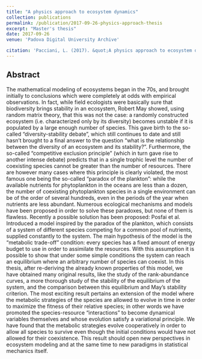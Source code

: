 ```yaml
---
title: "A physics approach to ecosystem dynamics"
collection: publications
permalink: /publication/2017-09-26-physics-approach-thesis
excerpt: "Master's thesis"
date: 2017-09-26
venue: 'Padova Digital University Archive'

citation: 'Pacciani, L. (2017). &quot;A physics approach to ecosystem dynamics&quot; <i>Padova Digital University Archive</i>.'
---
```

<!--paperurl:'http://tesi.cab.unipd.it/57004/'-->

## Abstract
The mathematical modeling of ecosystems began in the 70s, and brought initially to conclusions which were completely at odds with empirical observations. In fact, while field ecologists were basically sure that biodiversity brings stability in an ecosystem, Robert May showed, using random matrix theory, that this was not the case: a randomly constructed ecosystem (i.e. characterized only by its diversity) becomes unstable if it is populated by a large enough number of species. This gave birth to the so-called “diversity-stability debate”, which still continues to date and still hasn’t brought to a final answer to the question “what is the relationship between the diversity of an ecosystem and its stability?”. Furthermore, the so-called “competitive exclusion principle” (which in turn gave rise to another intense debate) predicts that in a single trophic level the number of coexisting species cannot be greater than the number of resources. There are however many cases where this principle is clearly violated, the most famous one being the so-called “paradox of the plankton”: while the available nutrients for phytoplankton in the oceans are less than a dozen, the number of coexisting phytoplankton species in a single environment can be of the order of several hundreds, even in the periods of the year when nutrients are less abundant. Numerous ecological mechanisms and models have been proposed in order to solve these paradoxes, but none of them is flawless. Recently a possible solution has been proposed: Posfai et al. Introduced a model inspired by the paradox of the plankton, which consists of a system of different species competing for a common pool of nutrients, supplied constantly to the system. The main hypothesis of the model is the “metabolic trade-off” condition: every species has a fixed amount of energy budget to use in order to assimilate the resources. With this assumption it is possible to show that under some simple conditions the system can reach an equilibrium where an arbitrary number of species can coexist. In this thesis, after re-deriving the already known properties of this model, we have obtained many original results, like the study of the rank-abundance curves, a more thorough study of the stability of the equilibrium of the system, and the comparison between this equilibrium and May’s stability criterion. The most exciting result pertains an extension of the model where the metabolic strategies of the species are allowed to evolve in time in order to maximize the fitness of their relative species; in other words we have promoted the species-resource “interactions” to become dynamical variables themselves and whose evolution satisfy a variational principle. We have found that the metabolic strategies evolve cooperatively in order to allow all species to survive even though the initial conditions would have not allowed for their coexistence. This result should open new perspectives in ecosystem modeling and at the same time to new paradigms in statistical mechanics itself.
